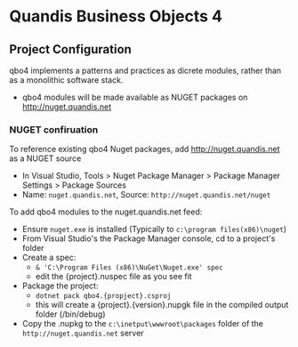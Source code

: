# Quandis Business Objects 4

## Project Configuration

qbo4 implements a patterns and practices as dicrete modules, rather than as a monolithic software stack.

- qbo4 modules will be made available as NUGET packages on http://nuget.quandis.net


### NUGET confiruation

To reference existing qbo4 Nuget packages, add http://nuget.quandis.net as a NUGET source 
- In Visual Studio, Tools > Nuget Package Manager > Package Manager Settings > Package Sources
- Name: `nuget.quandis.net`, Source: `http://nuget.quandis.net/nuget`

To add qbo4 modules to the nuget.quandis.net feed:
- Ensure `nuget.exe` is installed (Typically to `c:\program files(x86)\nuget`)
- From Visual Studio's the Package Manager console, cd to a project's folder
- Create a spec: 
  - `& 'C:\Program Files (x86)\NuGet\Nuget.exe' spec`
  - edit the {project}.nuspec file as you see fit
- Package the project:
  - `dotnet pack qbo4.{propject}.csproj`
  - this will create a {project}.{version}.nupgk file in the compiled output folder (/bin/debug)
- Copy the .nupkg to the `c:\inetput\wwwroot\packages` folder of the `http://nuget.quandis.net` server


